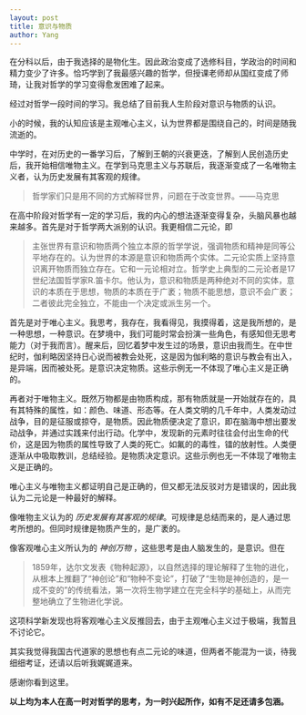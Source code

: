```yaml
---
layout: post
title: 意识与物质
author: Yang
---
```


在分科以后，由于我选择的是物化生。因此政治变成了选修科目，学政治的时间和精力变少了许多。恰巧学到了我最感兴趣的哲学，但授课老师却从国红变成了师琦，让我对哲学的学习变得愈发困难了起来。

经过对哲学一段时间的学习。我总结了目前我人生阶段对意识与物质的认识。

小的时候，我的认知应该是主观唯心主义，认为世界都是围绕自己的，时间是随我流逝的。

中学时，在对历史的一番学习后，了解到王朝的兴衰更迭，了解到人民创造历史后，我开始相信唯物主义。在学到马克思主义与苏联后，我逐渐变成了一名唯物主义者，认为历史发展有其客观的规律。
>哲学家们只是用不同的方式解释世界，问题在于改变世界。——马克思

在高中阶段对哲学有一定的学习后，我的内心的想法逐渐变得复杂，头脑风暴也越来越多。首先是对于哲学两大派别的认识。我更相信二元论，即
>主张世界有意识和物质两个独立本原的哲学学说，强调物质和精神是同等公平地存在的。认为世界的本源是意识和物质两个实体。二元论实质上坚持意识离开物质而独立存在。它和一元论相对立。哲学史上典型的二元论者是17世纪法国哲学家R.笛卡尔。他认为，意识和物质是两种绝对不同的实体，意识的本质在于思想，物质的本质在于广袤；物质不能思想，意识不会广袤；二者彼此完全独立，不能由一个决定或派生另一个。

首先是对于唯心主义。我思考，我存在，我看得见，我摸得着，这是我所想的，是一种思想，一种意识。在梦境中，我们可能时常会扮演一些角色，有感知但无思考能力（对于我而言）。醒来后，回忆着梦中发生过的场景，意识由我而生。在中世纪时，伽利略因坚持日心说而被教会处死，这是因为伽利略的意识与教会有出入，是异端，因而被处死。是意识决定物质。这些示例无一不体现了唯心主义是正确的。

再者对于唯物主义。既然万物都是由物质构成，那有物质就是一开始就存在的，具有其特殊的属性，如：颜色、味道、形态等。在人类文明的几千年中，人类发动过战争，目的是征服或掠夺，是物质。因此物质便决定了意识，即在脑海中想出要发动战争，并通过实践来付出行动。化学中，发现新的元素时往往会付出生命的代价，这是因为物质的属性导致了人类的死亡。如氟的的毒性，镭的放射性。人类便逐渐从中吸取教训，总结经验。是物质决定意识。这些示例也无一不体现了唯物主义是正确的。

唯心主义与唯物主义都证明自己是正确的，但又都无法反驳对方是错误的，因此我认为二元论是一种最好的解释。

像唯物主义认为的 *历史发展有其客观的规律*。可规律是总结而来的，是人通过思考所想的。但同时规律是物质产生的，是广袤的。

像客观唯心主义所认为的 *神创万物* ，这些思考是由人脑发生的，是意识。但在
>1859年，达尔文发表《物种起源》，以自然选择的理论解释了生物的进化，从根本上推翻了“神创论”和“物种不变论”，打破了“生物是神创造的，是一成不变的”的传统看法，第一次将生物学建立在完全科学的基础上，从而完整地确立了生物进化学说。

这项科学新发现也将客观唯心主义反推回去，由于主观唯心主义过于极端，我暂且不讨论它。

其实我觉得我国古代道家的思想也有点二元论的味道，但两者不能混为一谈，待我细细考证，还请以后听我娓娓道来。

感谢你看到这里。

**以上均为本人在高一时对哲学的思考，为一时兴起所作，如有不足还请多包涵。**
